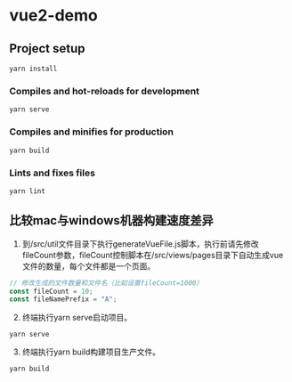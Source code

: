 # vue2-demo

## Project setup
```
yarn install
```

### Compiles and hot-reloads for development
```
yarn serve
```

### Compiles and minifies for production
```
yarn build
```

### Lints and fixes files
```
yarn lint
```

## 比较mac与windows机器构建速度差异
1. 到/src/util文件目录下执行generateVueFile.js脚本，执行前请先修改fileCount参数，fileCount控制脚本在/src/views/pages目录下自动生成vue文件的数量，每个文件都是一个页面。
```javascript
// 修改生成的文件数量和文件名（比如设置fileCount=1000）
const fileCount = 10;
const fileNamePrefix = "A";
```
2. 终端执行yarn serve启动项目。
```
yarn serve
```
3. 终端执行yarn build构建项目生产文件。
```
yarn build
```